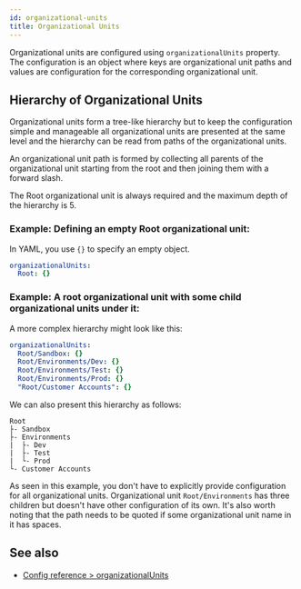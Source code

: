 ```yaml
---
id: organizational-units
title: Organizational Units
---
```

Organizational units are configured using `organizationalUnits` property. The configuration is an object where keys are organizational unit paths and values are configuration for the corresponding organizational unit.

## Hierarchy of Organizational Units

Organizational units form a tree-like hierarchy but to keep the configuration simple and manageable all organizational units are presented at the same level and the hierarchy can be read from paths of the organizational units.

An organizational unit path is formed by collecting all parents of the organizational unit starting from the root and then joining them with a forward slash.

The Root organizational unit is always required and the maximum depth of the hierarchy is 5.

### Example: Defining an empty Root organizational unit:

In YAML, you use `{}` to specify an empty object.

```yaml title="organization.yml"
organizationalUnits:
  Root: {}
```

### Example: A root organizational unit with some child organizational units under it:

A more complex hierarchy might look like this:

```yaml title="organization.yml"
organizationalUnits:
  Root/Sandbox: {}
  Root/Environments/Dev: {}
  Root/Environments/Test: {}
  Root/Environments/Prod: {}
  "Root/Customer Accounts": {}
```

We can also present this hierarchy as follows: 

```
Root
├- Sandbox
├- Environments
|  ├- Dev
|  ├- Test
|  └- Prod
└- Customer Accounts
```

As seen in this example, you don't have to explicitly provide configuration for all organizational units. Organizational unit `Root/Environments` has three children but doesn't have other configuration of its own. It's also worth noting that the path needs to be quoted if some organizational unit name in it has spaces.

## See also

- [Config reference > organizationalUnits](docs/config-reference/organization#organizationalUnits)